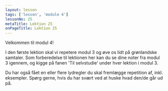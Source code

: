 ```yaml
---
layout: lesson
tags: ['lesson', 'module 4']
lessonNo: 25
metaTitle: Lektion 25
onPageTitle: Lektion 25
---
```

Velkommen til modul 4!

I den første lektion skal vi repetere modul 3 og øve os lidt på grønlandske samtaler. Som forberedelse til lektionen her kan du se dine noter fra modul 3 igennem, og kigge på fanen 'Til selvstudie' under hver lektion i modul 3.

Du har også fået en eller flere lydregler du skal fremlægge repetition af, inkl. eksempler. Spørg gerne, hvis du har svært ved at huske hvad den/de går ud på.